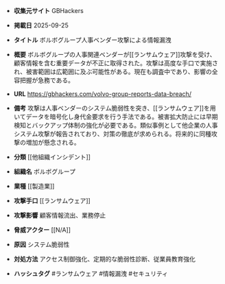 - **収集元サイト**
GBHackers

- **掲載日**
2025-09-25

- **タイトル**
ボルボグループ人事ベンダー攻撃による情報漏洩

- **概要**
ボルボグループの人事関連ベンダーが[[ランサムウェア]]攻撃を受け、顧客情報を含む重要データが不正に取得された。攻撃は高度な手口で実施され、被害範囲は広範囲に及ぶ可能性がある。現在も調査中であり、影響の全容把握が急務である。

- **URL**
https://gbhackers.com/volvo-group-reports-data-breach/

- **備考**
攻撃は人事ベンダーのシステム脆弱性を突き、[[ランサムウェア]]を用いてデータを暗号化し身代金要求を行う手法である。被害拡大防止には早期検知とバックアップ体制の強化が必要である。類似事例として他企業の人事システム攻撃が報告されており、対策の徹底が求められる。将来的に同種攻撃の増加が懸念される。

- **分類**
[[他組織インシデント]]

- **組織名**
ボルボグループ

- **業種**
[[製造業]]

- **攻撃手口**
[[ランサムウェア]]

- **攻撃影響**
顧客情報流出、業務停止

- **脅威アクター**
[[N/A]]

- **原因**
システム脆弱性

- **対処方法**
アクセス制御強化、定期的な脆弱性診断、従業員教育強化

- **ハッシュタグ**
#ランサムウェア #情報漏洩 #セキュリティ
